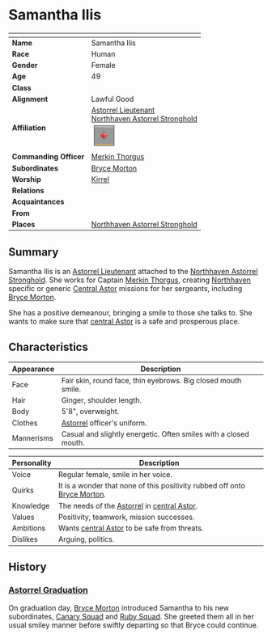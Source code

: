 # Samantha Ilis

| []() | |
| --- | --- |
| **Name** | Samantha Ilis |
| **Race** | Human |
| **Gender** | Female |
| **Age** | 49  |
| **Class** | |
| **Alignment** | Lawful Good |
| **Affiliation** | [Astorrel Lieutenant](../civilisations/kingdom-of-astor/organisations/astorrel/ranks/5-lieutenant.md)<br />[Northhaven Astorrel Stronghold](../places/strongholds/northhaven-astorrel-stronghold.md)<br /><img src="../../images/ranks/astorrel-5-lieutenant.png" height="50" /> |
| **Commanding Officer** | [Merkin Thorgus](merkin-thorgus.md) |
| **Subordinates** | [Bryce Morton](bryce-morton.md) |
| **Worship** | [Kirrel](../gods/gods/kirrel.md) |
| **Relations** | |
| **Acquaintances** | |
| **From** | |
| **Places** | [Northhaven Astorrel Stronghold](../places/strongholds/northhaven-astorrel-stronghold.md) |

## Summary

Samantha Ilis is an [Astorrel Lieutenant](../civilisations/kingdom-of-astor/organisations/astorrel/ranks/5-lieutenant.md) attached to the [Northhaven Astorrel Stronghold](../places/strongholds/northhaven-astorrel-stronghold.md). She works for Captain [Merkin Thorgus](merkin-thorgus.md), creating [Northhaven](../places/cities/northhaven.md) specific or generic [Central Astor](../places/regions/central-astor.md) missions for her sergeants, including [Bryce Morton](bryce-morton.md).

She has a positive demeanour, bringing a smile to those she talks to. She wants to make sure that [central Astor](../places/regions/central-astor.md) is a safe and prosperous place.

## Characteristics

| Appearance | Description |
| --- | --- |
| Face | Fair skin, round face, thin eyebrows. Big closed mouth smile. |
| Hair | Ginger, shoulder length. |
| Body | 5'8", overweight. |
| Clothes | [Astorrel](../civilisations/kingdom-of-astor/organisations/astorrel/astorrel.md) officer's uniform. |
| Mannerisms | Casual and slightly energetic. Often smiles with a closed mouth. |

| Personality | Description |
| --- | --- |
| Voice | Regular female, smile in her voice. |
| Quirks | It is a wonder that none of this positivity rubbed off onto [Bryce Morton](bryce-morton.md). |
| Knowledge | The needs of the [Astorrel](../civilisations/kingdom-of-astor/organisations/astorrel/astorrel.md) in [central Astor](../places/regions/central-astor.md). |
| Values | Positivity, teamwork, mission successes. |
| Ambitions | Wants [central Astor](../places/regions/central-astor.md) to be safe from threats. |
| Dislikes | Arguing, politics. |

## History

### [Astorrel Graduation](../../campaigns/astorrel-agents/storylines/astorrel-graduation.md)

On graduation day, [Bryce Morton](bryce-morton.md) introduced Samantha to his new subordinates, [Canary Squad](../civilisations/kingdom-of-astor/organisations/astorrel/squads/canary.md) and [Ruby Squad](../civilisations/kingdom-of-astor/organisations/astorrel/squads/ruby.md). She greeted them all in her usual smiley manner before swiftly departing so that Bryce could continue.
